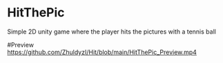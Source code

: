 # HitThePic
Simple 2D unity game where the player hits the pictures with a tennis ball

#Preview
https://github.com/ZhuldyzI/Hit/blob/main/HitThePic_Preview.mp4

